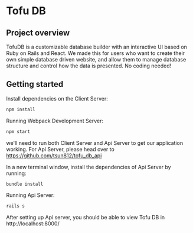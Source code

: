 # Tofu DB

## Project overview

TofuDB is a customizable database builder with an interactive UI based on Ruby on Rails and React. We made this for users who want to create their own simple database driven website, and allow them to manage database structure and control how the data is presented. No coding needed!


## Getting started
Install dependencies on the Client Server:
```sh
npm install
```
Running Webpack Development Server:
```sh
npm start
```
we'll need to run both Client Server and Api Server to get our application working. For Api Server, please head over to https://github.com/tsun812/tofu_db_api <br />

In a new terminal window, install the dependencies of Api Server by running:
```sh
bundle install
```
Running Api Server:
```sh
rails s
```

After setting up Api server, you should be able to view Tofu DB in http://localhost:8000/
